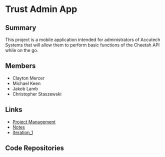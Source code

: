 # Trust Admin App

## Summary
This project is a mobile application intended for administrators of Accutech Systems that will allow them to perform basic functions of the Cheetah API while on the go.

## Members
- Clayton Mercer
- Michael Keen
- Jakob Lamb
- Christopher Staszewski

## Links
- [Project Management](https://github.com/mkeen31/trust-admin-app/projects/1)
- [Notes](https://docs.google.com/document/d/1241ho4WIxOGItz6fF2dxd29mmKQoeIE7POQDfONjSqU/edit?usp=sharing)
- [Iteration_1](Development/bsu.tap.zip)
## Code Repositories
